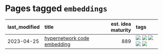 # Pages tagged `embeddings`

|last_modified|title|est. idea maturity|tags
|:---|:---|---:|:---|
|2023-04-25|[hypernetwork code embedding](../hypernetwork_embedding_for_code.md)|889|[![](https://img.shields.io/badge/tag-embeddings-4ed36d)](../tags/embeddings.md) [![](https://img.shields.io/badge/tag-llm-683f3)](../tags/llm.md) [![](https://img.shields.io/badge/tag-machinelearning-e127da)](../tags/machinelearning.md) [![](https://img.shields.io/badge/tag-models-c9145c)](../tags/models.md) [![](https://img.shields.io/badge/tag-nlp-7fe3bd)](../tags/nlp.md)|